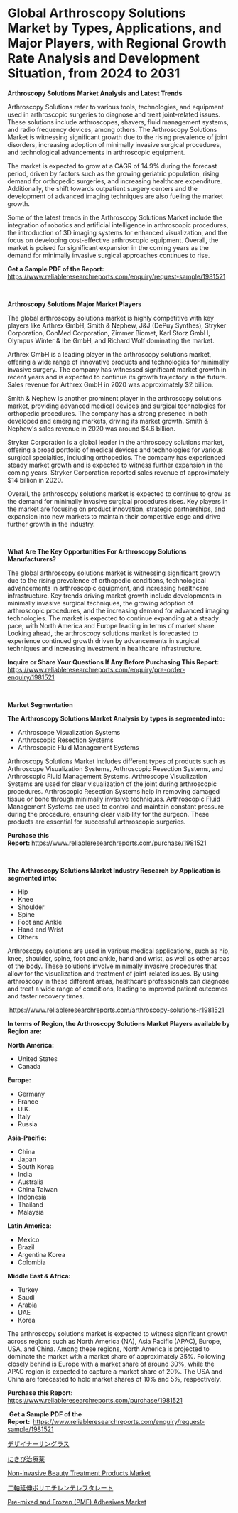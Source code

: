 <p><h1>Global Arthroscopy Solutions Market by Types, Applications, and Major Players, with Regional Growth Rate Analysis and Development Situation, from 2024 to 2031</h1></p><p><strong>Arthroscopy Solutions Market Analysis and Latest Trends</strong></p>
<p><p>Arthroscopy Solutions refer to various tools, technologies, and equipment used in arthroscopic surgeries to diagnose and treat joint-related issues. These solutions include arthroscopes, shavers, fluid management systems, and radio frequency devices, among others. The Arthroscopy Solutions Market is witnessing significant growth due to the rising prevalence of joint disorders, increasing adoption of minimally invasive surgical procedures, and technological advancements in arthroscopic equipment.</p><p>The market is expected to grow at a CAGR of 14.9% during the forecast period, driven by factors such as the growing geriatric population, rising demand for orthopedic surgeries, and increasing healthcare expenditure. Additionally, the shift towards outpatient surgery centers and the development of advanced imaging techniques are also fueling the market growth.</p><p>Some of the latest trends in the Arthroscopy Solutions Market include the integration of robotics and artificial intelligence in arthroscopic procedures, the introduction of 3D imaging systems for enhanced visualization, and the focus on developing cost-effective arthroscopic equipment. Overall, the market is poised for significant expansion in the coming years as the demand for minimally invasive surgical approaches continues to rise.</p></p>
<p><strong>Get a Sample PDF of the Report:&nbsp;</strong> <a href="https://www.reliableresearchreports.com/enquiry/request-sample/1981521">https://www.reliableresearchreports.com/enquiry/request-sample/1981521</a></p>
<p>&nbsp;</p>
<p><strong>Arthroscopy Solutions Major Market Players</strong></p>
<p><p>The global arthroscopy solutions market is highly competitive with key players like Arthrex GmbH, Smith & Nephew, J&J (DePuy Synthes), Stryker Corporation, ConMed Corporation, Zimmer Biomet, Karl Storz GmbH, Olympus Winter & Ibe GmbH, and Richard Wolf dominating the market.</p><p>Arthrex GmbH is a leading player in the arthroscopy solutions market, offering a wide range of innovative products and technologies for minimally invasive surgery. The company has witnessed significant market growth in recent years and is expected to continue its growth trajectory in the future. Sales revenue for Arthrex GmbH in 2020 was approximately $2 billion.</p><p>Smith & Nephew is another prominent player in the arthroscopy solutions market, providing advanced medical devices and surgical technologies for orthopedic procedures. The company has a strong presence in both developed and emerging markets, driving its market growth. Smith & Nephew's sales revenue in 2020 was around $4.6 billion.</p><p>Stryker Corporation is a global leader in the arthroscopy solutions market, offering a broad portfolio of medical devices and technologies for various surgical specialties, including orthopedics. The company has experienced steady market growth and is expected to witness further expansion in the coming years. Stryker Corporation reported sales revenue of approximately $14 billion in 2020.</p><p>Overall, the arthroscopy solutions market is expected to continue to grow as the demand for minimally invasive surgical procedures rises. Key players in the market are focusing on product innovation, strategic partnerships, and expansion into new markets to maintain their competitive edge and drive further growth in the industry.</p></p>
<p>&nbsp;</p>
<p><strong>What Are The Key Opportunities For Arthroscopy Solutions Manufacturers?</strong></p>
<p><p>The global arthroscopy solutions market is witnessing significant growth due to the rising prevalence of orthopedic conditions, technological advancements in arthroscopic equipment, and increasing healthcare infrastructure. Key trends driving market growth include developments in minimally invasive surgical techniques, the growing adoption of arthroscopic procedures, and the increasing demand for advanced imaging technologies. The market is expected to continue expanding at a steady pace, with North America and Europe leading in terms of market share. Looking ahead, the arthroscopy solutions market is forecasted to experience continued growth driven by advancements in surgical techniques and increasing investment in healthcare infrastructure.</p></p>
<p><strong>Inquire or Share Your Questions If Any Before Purchasing This Report:</strong> <a href="https://www.reliableresearchreports.com/enquiry/pre-order-enquiry/1981521">https://www.reliableresearchreports.com/enquiry/pre-order-enquiry/1981521</a></p>
<p>&nbsp;</p>
<p><strong>Market Segmentation</strong></p>
<p><strong>The Arthroscopy Solutions Market Analysis by types is segmented into:</strong></p>
<p><ul><li>Arthroscope Visualization Systems</li><li>Arthroscopic Resection Systems</li><li>Arthroscopic Fluid Management Systems</li></ul></p>
<p><p>Arthroscopy Solutions Market includes different types of products such as Arthroscope Visualization Systems, Arthroscopic Resection Systems, and Arthroscopic Fluid Management Systems. Arthroscope Visualization Systems are used for clear visualization of the joint during arthroscopic procedures. Arthroscopic Resection Systems help in removing damaged tissue or bone through minimally invasive techniques. Arthroscopic Fluid Management Systems are used to control and maintain constant pressure during the procedure, ensuring clear visibility for the surgeon. These products are essential for successful arthroscopic surgeries.</p></p>
<p><strong>Purchase this Report:&nbsp;</strong><a href="https://www.reliableresearchreports.com/purchase/1981521">https://www.reliableresearchreports.com/purchase/1981521</a></p>
<p>&nbsp;</p>
<p><strong>The Arthroscopy Solutions Market Industry Research by Application is segmented into:</strong></p>
<p><ul><li>Hip</li><li>Knee</li><li>Shoulder</li><li>Spine</li><li>Foot and Ankle</li><li>Hand and Wrist</li><li>Others</li></ul></p>
<p><p>Arthroscopy solutions are used in various medical applications, such as hip, knee, shoulder, spine, foot and ankle, hand and wrist, as well as other areas of the body. These solutions involve minimally invasive procedures that allow for the visualization and treatment of joint-related issues. By using arthroscopy in these different areas, healthcare professionals can diagnose and treat a wide range of conditions, leading to improved patient outcomes and faster recovery times.</p></p>
<p><a href="https://www.reliableresearchreports.com/arthroscopy-solutions-r1981521">&nbsp;https://www.reliableresearchreports.com/arthroscopy-solutions-r1981521</a></p>
<p><strong>In terms of Region, the Arthroscopy Solutions Market Players available by Region are:</strong></p>
<p>
    <p> <strong> North America: </strong>
        <ul>
            <li>United States</li>
            <li>Canada</li>
        </ul>
        </p> 
    <p> <strong> Europe: </strong>
        <ul>
            <li>Germany</li>
            <li>France</li>
            <li>U.K.</li>
            <li>Italy</li>
            <li>Russia</li>
        </ul>
        </p> 
    <p> <strong> Asia-Pacific: </strong>
        <ul>
            <li>China</li>
            <li>Japan</li>
            <li>South Korea</li>
            <li>India</li>
            <li>Australia</li>
            <li>China Taiwan</li>
            <li>Indonesia</li>
            <li>Thailand</li>
            <li>Malaysia</li>
        </ul>
        </p> 
    <p> <strong> Latin America: </strong>
        <ul>
            <li>Mexico</li>
            <li>Brazil</li>
            <li>Argentina Korea</li>
            <li>Colombia</li>
        </ul>
        </p> 
    <p> <strong> Middle East & Africa: </strong>
        <ul>
            <li>Turkey</li>
            <li>Saudi</li>
            <li>Arabia</li>
            <li>UAE</li>
            <li>Korea</li>
        </ul>
    </p>
    </p>
<p><p>The arthroscopy solutions market is expected to witness significant growth across regions such as North America (NA), Asia Pacific (APAC), Europe, USA, and China. Among these regions, North America is projected to dominate the market with a market share of approximately 35%. Following closely behind is Europe with a market share of around 30%, while the APAC region is expected to capture a market share of 20%. The USA and China are forecasted to hold market shares of 10% and 5%, respectively.</p></p>
<p><strong>Purchase this Report: </strong><a href="https://www.reliableresearchreports.com/purchase/1981521">https://www.reliableresearchreports.com/purchase/1981521</a></p>
<p>&nbsp;<strong>Get a Sample PDF of the Report:&nbsp;&nbsp;</strong><a href="https://www.reliableresearchreports.com/enquiry/request-sample/1981521">https://www.reliableresearchreports.com/enquiry/request-sample/1981521</a></p>
<p><strong></strong></p>
<p><p><a href="https://github.com/KaydenJohns1964/Market-Research-Report-List-1/blob/main/778033552389.md">デザイナーサングラス</a></p><p><a href="https://medium.com/@colinom7865/%E3%81%AB%E3%81%8D%E3%81%B3%E8%96%AC%E5%B8%82%E5%A0%B4%E3%81%AE%E8%A6%8F%E6%A8%A1%E3%81%AF-%E3%82%B0%E3%83%AD%E3%83%BC%E3%83%90%E3%83%AB%E7%94%A3%E6%A5%AD%E3%81%AB%E3%81%8A%E3%81%91%E3%82%8B%E6%9C%80%E9%81%A9%E3%81%AA%E3%83%9E%E3%83%BC%E3%82%B1%E3%83%86%E3%82%A3%E3%83%B3%E3%82%B0%E3%83%81%E3%83%A3%E3%83%B3%E3%83%8D%E3%83%AB%E3%82%92%E6%98%8E%E3%82%89%E3%81%8B%E3%81%AB%E3%81%97%E3%81%BE%E3%81%99-0e97c242b002">にきび治療薬</a></p><p><a href="https://github.com/mancsybtousav/Market-Research-Report-List-2/blob/main/non-invasive-beauty-treatment-products-market.md">Non-invasive Beauty Treatment Products Market</a></p><p><a href="https://medium.com/@lewisbechtelar1964/%E3%83%90%E3%82%A4%E3%82%A2%E3%82%AD%E3%82%B7%E3%82%A2%E3%83%AB%E3%81%AB%E9%85%8D%E5%90%91%E3%81%95%E3%82%8C%E3%81%9F%E3%83%9D%E3%83%AA%E3%82%A8%E3%83%81%E3%83%AC%E3%83%B3%E3%83%86%E3%83%AC%E3%83%95%E3%82%BF%E3%83%AB%E9%85%B8%E3%82%A8%E3%82%B9%E3%83%86%E3%83%AB%E5%B8%82%E5%A0%B4%E3%81%AE%E5%88%86%E6%9E%90-%E3%82%B0%E3%83%AD%E3%83%BC%E3%83%90%E3%83%AB%E6%A5%AD%E7%95%8C%E3%81%AE%E8%A6%8B%E8%A7%A3%E3%81%A8%E4%BA%88%E6%B8%AC-2024%E5%B9%B4%E3%81%8B%E3%82%892031%E5%B9%B4-f5ae1a6dc53a">二軸延伸ポリエチレンテレフタレート</a></p><p><a href="https://issuu.com/reportprime-2/docs/pre-mixed-and-frozen-pmf-adhesives-market-size-203">Pre-mixed and Frozen (PMF) Adhesives Market</a></p></p>
